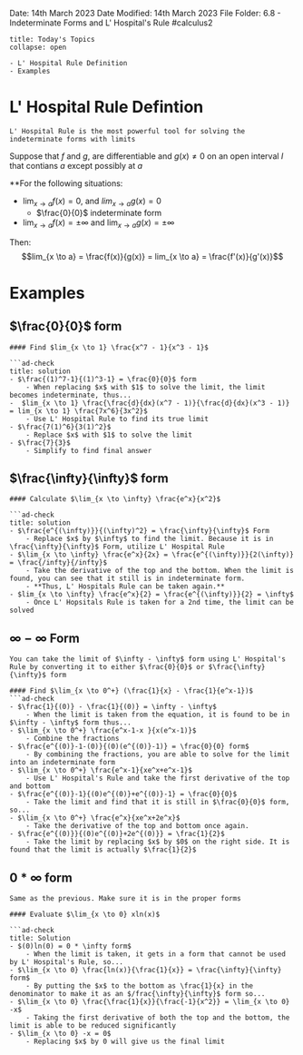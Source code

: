 Date: 14th March 2023
Date Modified: 14th March 2023
File Folder: 6.8 - Indeterminate Forms and L' Hospital's Rule
#calculus2 

```ad-abstract
title: Today's Topics
collapse: open

- L' Hospital Rule Definition
- Examples
```

# L' Hospital Rule Defintion

```ad-note
L' Hospital Rule is the most powerful tool for solving the indeterminate forms with limits
```

Suppose that $f$ and $g$, are differentiable and $g(x) \ne 0$ on an open interval $I$ that contians $a$ except possibly at $a$

**For the following situations:
- $\lim_{x \to a} f(x) = 0$, and $lim_{x \to a} g(x) = 0$ 
	- $\frac{0}{0}$ indeterminate form
- $\lim_{x \to a} f(x) = \pm \infty$ and $\lim_{x \to a} g(x) = \pm \infty$

Then: $$lim_{x \to a} = \frac{f(x)}{g(x)} = lim_{x \to a} = \frac{f'(x)}{g'(x)}$$
# Examples

## $\frac{0}{0}$ form

```ad-question
#### Find $lim_{x \to 1} \frac{x^7 - 1}{x^3 - 1}$

```ad-check
title: solution
- $\frac{(1)^7-1}{(1)^3-1} = \frac{0}{0}$ form
	- When replacing $x$ with $1$ to solve the limit, the limit becomes indeterminate, thus...
-  $lim_{x \to 1} \frac{\frac{d}{dx}(x^7 - 1)}{\frac{d}{dx}(x^3 - 1)} = lim_{x \to 1} \frac{7x^6}{3x^2}$
	- Use L' Hospital Rule to find its true limit
- $\frac{7(1)^6}{3(1)^2}$ 
	- Replace $x$ with $1$ to solve the limit
- $\frac{7}{3}$
	- Simplify to find final answer
```

## $\frac{\infty}{\infty}$ form

```ad-question
#### Calculate $\lim_{x \to \infty} \frac{e^x}{x^2}$

```ad-check
title: solution
- $\frac{e^{(\infty)}}{(\infty)^2} = \frac{\infty}{\infty}$ Form
	- Replace $x$ by $\infty$ to find the limit. Because it is in \frac{\infty}{\infty}$ Form, utilize L' Hospital Rule
- $\lim_{x \to \infty} \frac{e^x}{2x} = \frac{e^{(\infty)}}{2(\infty)} = \frac{/infty}{/infty}$
	- Take the derivative of the top and the bottom. When the limit is found, you can see that it still is in indeterminate form.
	- **Thus, L' Hospitals Rule can be taken again.**
- $lim_{x \to \infty} \frac{e^x}{2} = \frac{e^{(\infty)}}{2} = \infty$
	- Once L' Hopsitals Rule is taken for a 2nd time, the limit can be solved
```

## $\infty - \infty$ Form

```ad-important
You can take the limit of $\infty - \infty$ form using L' Hospital's Rule by converting it to either $\frac{0}{0}$ or $\frac{\infty}{\infty}$ form
```


```ad-question
#### Find $\lim_{x \to 0^+} (\frac{1}{x} - \frac{1}{e^x-1})$
```ad-check
- $\frac{1}{(0)} - \frac{1}{(0)} = \infty - \infty$
	- When the limit is taken from the equation, it is found to be in $\infty - \infty$ form thus...
- $\lim_{x \to 0^+} \frac{e^x-1-x }{x(e^x-1)}$
	- Combine the fractions
- $\frac{e^{(0)}-1-(0)}{(0)(e^{(0)}-1)} = \frac{0}{0} form$
	- By combining the fractions, you are able to solve for the limit into an indeterminate form
- $\lim_{x \to 0^+} \frac{e^x-1}{xe^x+e^x-1}$
	- Use L' Hospital's Rule and take the first derivative of the top and bottom
- $\frac{e^{(0)}-1}{(0)e^{(0)}+e^{(0)}-1} = \frac{0}{0}$
	- Take the limit and find that it is still in $\frac{0}{0}$ form, so...
- $\lim_{x \to 0^+} \frac{e^x}{xe^x+2e^x}$
	- Take the derivative of the top and bottom once again.
- $\frac{e^{(0)}}{(0)e^{(0)}+2e^{(0)}} = \frac{1}{2}$
	- Take the limit by replacing $x$ by $0$ on the right side. It is found that the limit is actually $\frac{1}{2}$
```

## $0 * \infty$ form

```ad-note
Same as the previous. Make sure it is in the proper forms
```

```ad-question
#### Evaluate $\lim_{x \to 0} xln(x)$

```ad-check
title: Solution
- $(0)ln(0) = 0 * \infty form$
	- When the limit is taken, it gets in a form that cannot be used by L' Hospital's Rule, so...
- $\lim_{x \to 0} \frac{ln(x)}{\frac{1}{x}} = \frac{\infty}{\infty} form$
	- By putting the $x$ to the bottom as \frac{1}{x} in the denominator to make it as an $/frac{\infty}{\infty}$ form so...
- $\lim_{x \to 0} \frac{\frac{1}{x}}{\frac{-1}{x^2}} = \lim_{x \to 0} -x$
	- Taking the first derivative of both the top and the bottom, the limit is able to be reduced significantly
- $\lim_{x \to 0} -x = 0$
	- Replacing $x$ by 0 will give us the final limit
```





